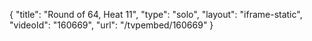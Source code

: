 {
    "title": "Round of 64, Heat 11",
    "type": "solo",
    "layout": "iframe-static",
    "videoId": "160669",
    "url": "\/tvpembed\/160669"
}